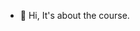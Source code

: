 - 👋 Hi, It's about the course.

<!---
smmaskarim/smmaskarim is a ✨ special ✨ repository because its `README.md` (this file) appears on your GitHub profile.
You can click the Preview link to take a look at your changes.
--->
